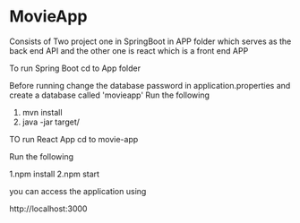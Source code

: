 # MovieApp

Consists of Two project one in SpringBoot in APP folder which serves as the back end API and the other one is react which is a front end APP

To run Spring Boot cd to App folder

Before running change the database password in application.properties and create a database called 'movieapp'
Run the following

1. mvn install
2. java -jar target/<jarName>

TO run React App cd to movie-app

Run the  following

1.npm install
2.npm start


you can access the application using


http://localhost:3000
